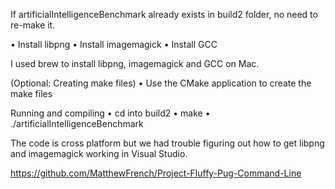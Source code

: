 If artificialIntelligenceBenchmark already exists in build2 folder, no need to re-make it.


• Install libpng
• Install imagemagick
• Install GCC

I used brew to install libpng, imagemagick and GCC on Mac.


(Optional: Creating make files)
• Use the CMake application to create the make files

Running and compiling
• cd into build2
• make
• ./artificialIntelligenceBenchmark


The code is cross platform but we had trouble figuring out how to get libpng and imagemagick working in Visual Studio.


https://github.com/MatthewFrench/Project-Fluffy-Pug-Command-Line